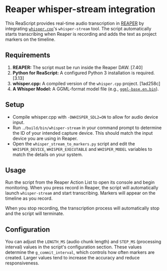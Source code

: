 # Reaper whisper-stream integration

This ReaScript provides real-time audio transcription in [REAPER](https://www.reaper.fm/) by integrating [`whisper.cpp`](https://github.com/ggml-org/whisper.cpp)'s `whisper-stream` tool. The script automatically starts transcribing when Reaper is recording and adds the text as project markers on the timeline.

## Requirements

1. **REAPER:** The script must be run inside the Reaper DAW. [7.40]
2. **Python for ReaScript:** A configured Python 3 installation is required. [3.13]
3. **whisper.cpp:** A compiled version of the `whisper.cpp` project. [1ad258c]
4. **A Whisper Model:** A GGML-format model file (e.g., [`ggml-base.en.bin`](https://huggingface.co/ggerganov/whisper.cpp/blob/main/ggml-base.en.bin)).

## Setup

* Compile whisper.cpp with `-DWHISPER_SDL2=ON` to allow for audio device input. 
* Run `./build/bin/whisper-stream` in your command prompt to determine the ID of your intended capture device. This should match the input device you are using in Reaper.
* Open the `whisper_stream_to_markers.py` script and edit the `WHISPER_DEVICE`, `WHISPER_EXECUTABLE` and `WHISPER_MODEL` variables to match the details on your system.

## Usage

Run the script from the Reaper Action List to open its console and begin monitoring. When you press record in Reaper, the script will automatically launch `whisper-stream` and start transcribing. Markers will appear on the timeline as you record.

When you stop recording, the transcription process will automatically stop and the script will terminate.

## Configuration

You can adjust the `LENGTH_MS` (audio chunk length) and `STEP_MS` (processing interval) values in the script's configuration section. These values determine the `g_commit_interval`, which controls how often markers are created. Larger values tend to increase the accuracy and reduce responsiveness.
